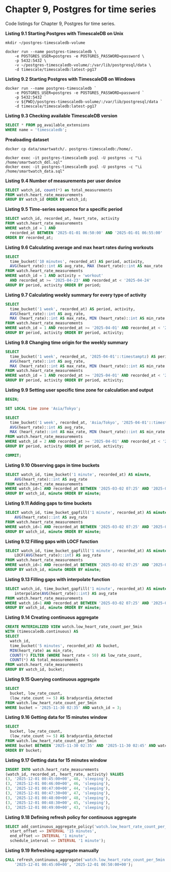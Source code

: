 # Chapter 9, Postgres for time series

Code listings for Chapter 9, Postgres for time series.

**Listing 9.1 Starting Postgres with TimescaleDB on Unix**
```shell
mkdir ~/postgres-timescaledb-volume

docker run --name postgres-timescaledb \
    -e POSTGRES_USER=postgres -e POSTGRES_PASSWORD=password \
    -p 5432:5432 \
    -v ~/postgres-timescaledb-volume/:/var/lib/postgresql/data \
    -d timescale/timescaledb:latest-pg17
```

**Listing 9.2 Starting Postgres with TimescaleDB on Windows**
```shell
docker run --name postgres-timescaledb `
    -e POSTGRES_USER=postgres -e POSTGRES_PASSWORD=password `
    -p 5432:5432 `
    -v ${PWD}/postgres-timescaledb-volume/:/var/lib/postgresql/data `
    -d timescale/timescaledb:latest-pg17
```

**Listing 9.3 Checking available TimescaleDB version**
```sql
SELECT * FROM pg_available_extensions
WHERE name = 'timescaledb';
```

**Prealoading dataset**
```shell
docker cp data/smartwatch/. postgres-timescaledb:/home/.

docker exec -it postgres-timescaledb psql -U postgres -c "\i /home/smartwatch_ddl.sql"
docker exec -it postgres-timescaledb psql -U postgres -c "\i /home/smartwatch_data.sql"
```

**Listing 9.4 Number of measurements per user device**
```sql
SELECT watch_id, count(*) as total_measurements
FROM watch.heart_rate_measurements
GROUP BY watch_id ORDER BY watch_id;
```

**Listing 9.5 Time-series sequence for a specific period**
```sql
SELECT watch_id, recorded_at, heart_rate, activity
FROM watch.heart_rate_measurements
WHERE watch_id = 1 AND
  recorded_at BETWEEN '2025-01-01 06:50:00' AND '2025-01-01 06:55:00'
ORDER BY recorded_at;
```

**Listing 9.6 Calculating average and max heart rates during workouts**
```sql
SELECT
  time_bucket('10 minutes', recorded_at) AS period, activity,
  AVG(heart_rate)::int AS avg_rate, MAX (heart_rate)::int AS max_rate
FROM watch.heart_rate_measurements
WHERE watch_id = 1 AND activity = 'workout' 
  AND recorded_at >= '2025-04-23' AND recorded_at < '2025-04-24'
GROUP BY period, activity ORDER BY period;
```

**Listing 9.7 Calculating weekly summary for every type of activity**
```sql
SELECT
  time_bucket('1 week', recorded_at) AS period, activity,
  AVG(heart_rate)::int AS avg_rate, 
  MAX (heart_rate)::int AS max_rate, MIN (heart_rate)::int AS min_rate
FROM watch.heart_rate_measurements
WHERE watch_id = 1 AND recorded_at >= '2025-04-01' AND recorded_at < '2025-04-15'
GROUP BY period, activity ORDER BY period, activity;
```

**Listing 9.8 Changing time origin for the weekly summary**
```sql
SELECT
  time_bucket('1 week', recorded_at, '2025-04-01'::timestamptz) AS period, activity,
  AVG(heart_rate)::int AS avg_rate, 
  MAX (heart_rate)::int AS max_rate, MIN (heart_rate)::int AS min_rate
FROM watch.heart_rate_measurements
WHERE watch_id = 1 AND recorded_at >= '2025-04-01' AND recorded_at < '2025-04-15'
GROUP BY period, activity ORDER BY period, activity;
```

**Listing 9.9 Setting user specific time zone for calculation and output**
```sql
BEGIN;

SET LOCAL time zone 'Asia/Tokyo';

SELECT
  time_bucket('1 week', recorded_at, 'Asia/Tokyo', '2025-04-01'::timestamptz) AS period, activity,
  AVG(heart_rate)::int AS avg_rate, 
  MAX (heart_rate)::int AS max_rate, MIN (heart_rate)::int AS min_rate
FROM watch.heart_rate_measurements
WHERE watch_id = 2 AND recorded_at >= '2025-04-01' AND recorded_at < '2025-04-15'
GROUP BY period, activity ORDER BY period, activity;

COMMIT;
```

**Listing 9.10 Observing gaps in time buckets**
```sql
SELECT watch_id, time_bucket('1 minute', recorded_at) AS minute,
    AVG(heart_rate)::int AS avg_rate
FROM watch.heart_rate_measurements
WHERE watch_id=1 AND recorded_at BETWEEN '2025-03-02 07:25' AND '2025-03-02 07:36'
GROUP BY watch_id, minute ORDER BY minute;
```

**Listing 9.11 Adding gaps to time buckets**
```sql
SELECT watch_id, time_bucket_gapfill('1 minute', recorded_at) AS minute,
    AVG(heart_rate)::int AS avg_rate
FROM watch.heart_rate_measurements
WHERE watch_id=1 AND recorded_at BETWEEN '2025-03-02 07:25' AND '2025-03-02 07:36'
GROUP BY watch_id, minute ORDER BY minute;
```

**Listing 9.12 Filling gaps with LOCF function**
```sql
SELECT watch_id, time_bucket_gapfill('1 minute', recorded_at) AS minute,
    LOCF(AVG(heart_rate)::int) AS avg_rate
FROM watch.heart_rate_measurements
WHERE watch_id=1 AND recorded_at BETWEEN '2025-03-02 07:25' AND '2025-03-02 07:36'
GROUP BY watch_id, minute ORDER BY minute;
```

**Listing 9.13 Filling gaps with interpolate function**
```sql
SELECT watch_id, time_bucket_gapfill('1 minute', recorded_at) AS minute,
    interpolate(AVG(heart_rate)::int) AS avg_rate
FROM watch.heart_rate_measurements
WHERE watch_id=1 AND recorded_at BETWEEN '2025-03-02 07:25' AND '2025-03-02 07:36'
GROUP BY watch_id, minute ORDER BY minute;
```

**Listing 9.14 Creating continuous aggregate**
```sql
CREATE MATERIALIZED VIEW watch.low_heart_rate_count_per_5min
WITH (timescaledb.continuous) AS
SELECT
  watch_id,
  time_bucket('5 minutes', recorded_at) AS bucket,
  MIN(heart_rate) as min_rate,
  COUNT(*) FILTER (WHERE heart_rate < 50) AS low_rate_count,
  COUNT(*) AS total_measurements
FROM watch.heart_rate_measurements
GROUP BY watch_id, bucket;
```

**Listing 9.15 Querying continuous aggregate**
```sql
SELECT 
  bucket, low_rate_count, 
  (low_rate_count >= 5) AS bradycardia_detected
FROM watch.low_heart_rate_count_per_5min
WHERE bucket = '2025-11-30 02:35' AND watch_id = 3;
```

**Listing 9.16 Getting data for 15 minutes window**
```sql
SELECT 
  bucket, low_rate_count, 
  (low_rate_count >= 5) AS bradycardia_detected
FROM watch.low_heart_rate_count_per_5min
WHERE bucket BETWEEN '2025-11-30 02:35' AND '2025-11-30 02:45' AND watch_id = 3
ORDER BY bucket;
```

**Listing 9.17 Getting data for 15 minutes window**
```sql
INSERT INTO watch.heart_rate_measurements 
(watch_id, recorded_at, heart_rate, activity) VALUES
(3, '2025-12-01 00:45:00+00', 48, 'sleeping'),
(3, '2025-12-01 00:46:00+00', 46, 'sleeping'),
(3, '2025-12-01 00:47:00+00', 44, 'sleeping'),
(3, '2025-12-01 00:47:30+00', 47, 'sleeping'),
(3, '2025-12-01 00:48:00+00', 48, 'sleeping'),
(3, '2025-12-01 00:48:30+00', 45, 'sleeping'),
(3, '2025-12-01 00:49:00+00', 43, 'sleeping');
```

**Listing 9.18 Defining refresh policy for continuous aggregate**
```sql
SELECT add_continuous_aggregate_policy('watch.low_heart_rate_count_per_5min',
  start_offset => INTERVAL '15 minutes',
  end_offset => INTERVAL '1 minute',
  schedule_interval => INTERVAL '1 minute');
```

**Listing 9.19 Refreshing aggregate manually**
```sql
CALL refresh_continuous_aggregate('watch.low_heart_rate_count_per_5min',
    '2025-12-01 00:45:00+00', '2025-12-01 00:50:00+00');
```









